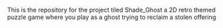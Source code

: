 This is the repository for the project tiled Shade_Ghost a 2D retro themed puzzle game where you play as a ghost trying to reclaim a stolen offering
